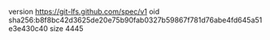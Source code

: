 version https://git-lfs.github.com/spec/v1
oid sha256:b8f8bc42d3625de20e75b90fab0327b59867f781d76abe4fd645a51e3e430c40
size 4445
